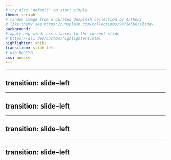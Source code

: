 ```yaml
---
# try also 'default' to start simple
theme: seriph
# random image from a curated Unsplash collection by Anthony
# like them? see https://unsplash.com/collections/94734566/slidev
background: ''
# apply any windi css classes to the current slide
# https://sli.dev/custom/highlighters.html
highlighter: shiki
transition: slide-left
# use UnoCSS
css: unocss
---
```


<Introce />

---
transition: slide-left
---

<Movie />

--- 
transition: slide-left
---

<Experience />


--- 
transition: slide-left
---

<Saying />

--- 
transition: slide-left
---

<End />